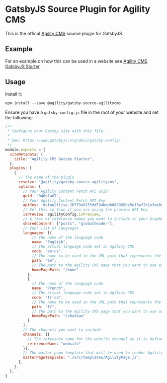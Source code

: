 # GatsbyJS Source Plugin for Agility CMS
This is the offical [Agility CMS](https://agilitycms.com) source plugin for GatsbyJS.

## Example
For an example on how this can be used in a website see [Agility CMS GatsbyJS Starter](https://github.com/agility/agility-gatsby-starter).

## Usage
Install it:
```
npm install --save @agility/gatsby-source-agilitycms
```

Ensure you have a `gatsby-config.js` file in the root of your website and set the following:
```javascript
/**
 * Configure your Gatsby site with this file.
 *
 * See: https://www.gatsbyjs.org/docs/gatsby-config/
 */
module.exports = {
  siteMetadata: {
    title: "Agility CMS Gatsby Starter",
  },
  plugins: [
    {
      // The name of the plugin
      resolve: "@agility/gatsby-source-agilitycms", 
      options: {
        // Your Agility Content Fetch API Guid
        guid: '046a1a87', 
        // Your Agility Content Fetch API Key
        apiKey: 'defaultlive.2b7f3a91559d794bedb688358be5e13af2b1e3ae8cd39e8ed2433bbef5d8d6ac', 
        // Set this to true if you are using the preview API Key
        isPreview: agilityConfig.isPreview, 
        // A list of reference names you want to include in your GraphQL store
        sharedContent: ["posts", "globalheader"], 
        // Your list of languages
        languages: [{
            // The name of the language code
            name: "English",
            // The actual language code set in Agility CMS
            code: "en-us", 
            // The name to be used in the URL path that represents the current language
            path: "en", 
            // The path to the Agility CMS page that you want to use as your root/home page
            homePagePath: "/home" 
          },
          {
            // The name of the language code
            name: "French",
            // The actual language code set in Agility CMS
            code: "fr-ca", 
            // The name to be used in the URL path that represents the current language
            path: "fr", 
            // The path to the Agility CMS page that you want to use as your root/home page
            homePagePath: "/chateau"       
          }
        ], 
        // The channels you want to include
        channels: [{
          // The reference name for the website channel as it is defined in Agility CMS
          referenceName: "website"
        }], 
        // The master page template that will be used to render Agility CMS pages
        masterPageTemplate: "./src/templates/AgilityPage.js", 
      },
    },
  ],
}
```
